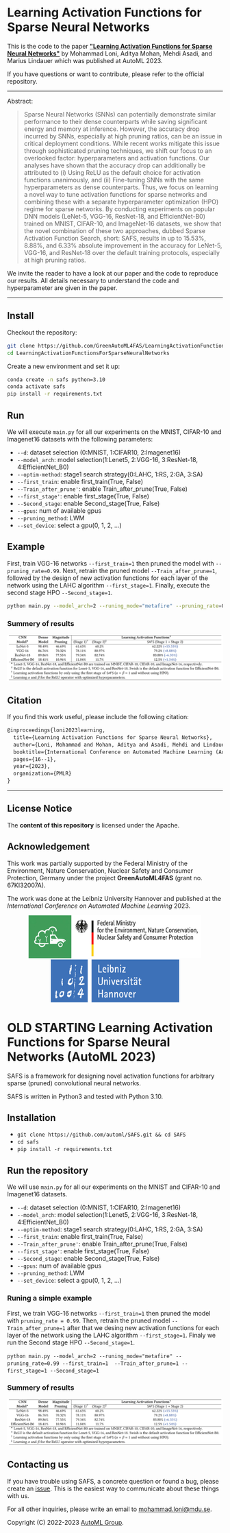 # Learning Activation Functions for Sparse Neural Networks

This is the code to the paper 
[**"Learning Activation Functions for Sparse Neural Networks"**](https://arxiv.org/abs/2305.10964) 
by Mohammad Loni, Aditya Mohan, Mehdi Asadi, and Marius Lindauer
which was published at AutoML 2023.

If you have questions or want to contribute, please refer to the official repository.

---

Abstract:
>Sparse Neural Networks (SNNs) can potentially demonstrate similar performance to their dense counterparts while saving significant energy and memory at inference. However, the accuracy drop incurred by SNNs, especially at high pruning ratios, can be an issue in critical deployment conditions. While recent works mitigate this issue through sophisticated pruning techniques, we shift our focus to an overlooked factor: hyperparameters and activation functions. Our analyses have shown that the accuracy drop can additionally be attributed to (i) Using ReLU as the default choice for activation functions unanimously, and (ii) Fine-tuning SNNs with the same hyperparameters as dense counterparts. Thus, we focus on learning a novel way to tune activation functions for sparse networks and combining these with a separate hyperparameter optimization (HPO) regime for sparse networks. By conducting experiments on popular DNN models (LeNet-5, VGG-16, ResNet-18, and EfficientNet-B0) trained on MNIST, CIFAR-10, and ImageNet-16 datasets, we show that the novel combination of these two approaches, dubbed Sparse Activation Function Search, short: SAFS, results in up to 15.53%, 8.88%, and 6.33% absolute improvement in the accuracy for LeNet-5, VGG-16, and ResNet-18 over the default training protocols, especially at high pruning ratios.

We invite the reader to have a look at our paper and the code to reproduce our results. All details necessary to understand the code and hyperparameter are given in the paper.

---
## Install

Checkout the repository:

```bash
git clone https://github.com/GreenAutoML4FAS/LearningActivationFunctionsForSparseNeuralNetworks
cd LearningActivationFunctionsForSparseNeuralNetworks
```

Create a new environment and set it up:

```bash
conda create -n safs python=3.10
conda activate safs
pip install -r requirements.txt
```

## Run

We will execute `main.py` for all our experiments on the MNIST, CIFAR-10 and Imagenet16 datasets with the following parameters:

- `--d`: dataset selection (0:MNIST, 1:CIFAR10, 2:Imagenet16)
- `--model_arch`: model selection(1:Lenet5, 2:VGG-16, 3:ResNet-18, 4:EfficientNet_B0)
- `--optim-method`: stage1 search strategy(0:LAHC, 1:RS, 2:GA, 3:SA)
- `--first_train`: enable first_train(True, False)
- `--Train_after_prune'`: enable Train_after_prune(True, False)
- `--first_stage'`: enable first_stage(True, False)
- `--Second_stage`: enable Second_stage(True, False)
- `--gpus`: num of available gpus
- `--pruning_method`: LWM
- `--set_device`: select a gpu(0, 1, 2, ...)


## Example
First, train VGG-16 networks `--first_train=1` then pruned the model  with `--pruning_rate=0.99`. Next, retrain the pruned model `--Train_after_prune=1`, followed by the design of new activation functions for each layer of the network using the LAHC algorithm `--first_stage=1`. Finally, execute the second stage HPO `--Second_stage=1`.  

```bash
python main.py --model_arch=2 --runing_mode="metafire" --pruning_rate=0.99 --first_train=1  --Train_after_prune=1 --first_stage=1 --Second_stage=1
```

### Summery of results
![Results](./docs/images/results_table.png?raw=true)

## Citation

If you find this work useful, please include the following citation:

```latex
@inproceedings{loni2023learning,
  title={Learning Activation Functions for Sparse Neural Networks},
  author={Loni, Mohammad and Mohan, Aditya and Asadi, Mehdi and Lindauer, Marius},
  booktitle={International Conference on Automated Machine Learning (AutoMLConf)},
  pages={16--1},
  year={2023},
  organization={PMLR}
}
```

---

## License Notice

The **content of this repository** is licensed under the Apache.

## Acknowledgement
This work was partially supported by the Federal Ministry of the Environment, Nature Conservation, Nuclear Safety and Consumer Protection, Germany under the project **GreenAutoML4FAS** (grant no. 67KI32007A).

The work was done at the Leibniz University Hannover and published at the *International Conference on Automated Machine Learning* 2023.

<p align="center">
    <img width="100" height="100" src="fig/AutoML4FAS_Logo.jpeg"> 
    <img width="300" height="100" src="fig/Bund.png">
    <img width="300" height="100" src="fig/LUH.png"> 
</p>






# OLD STARTING Learning Activation Functions for Sparse Neural Networks (AutoML 2023)

SAFS is a framework for designing novel activation functions for arbitrary sparse (pruned) convolutional neural networks.

SAFS  is written in Python3 and tested with Python 3.10. 


## Installation

- `git clone https://github.com/automl/SAFS.git && cd SAFS`
- `cd safs`
- `pip install -r requirements.txt`


## Run the repository


We will use `main.py` for all our experiments on the MNIST and CIFAR-10 and Imagenet16 datasets.


- `--d`: dataset selection (0:MNIST, 1:CIFAR10, 2:Imagenet16)
- `--model_arch`: model selection(1:Lenet5, 2:VGG-16, 3:ResNet-18, 4:EfficientNet_B0)
- `--optim-method`: stage1 search strategy(0:LAHC, 1:RS, 2:GA, 3:SA)
- `--first_train`: enable first_train(True, False)
- `--Train_after_prune'`: enable Train_after_prune(True, False)
- `--first_stage'`: enable first_stage(True, False)
- `--Second_stage`: enable Second_stage(True, False)
- `--gpus`: num of available gpus
- `--pruning_method`: LWM
- `--set_device`: select a gpu(0, 1, 2, ...)


### Runing a simple example

First, we train VGG-16 networks `--first_train=1` then pruned the model  with `pruning_rate = 0.99`. Then, retrain the pruned model `--Train_after_prune=1` after that we desing new activation functions for each layer of the network using the LAHC algorithm `--first_stage=1`. Finaly we run the Second stage HPO `--Second_stage=1`.  

`python main.py --model_arch=2 --runing_mode="metafire" --pruning_rate=0.99 --first_train=1  --Train_after_prune=1 --first_stage=1 --Second_stage=1`



### Summery of results
![alt text](./docs/images/results_table.png?raw=true)


## Contacting us

If you have trouble using SAFS, a concrete question or found a bug, please create an [issue](https://github.com/Mohammadloni/SAFS/issues). This is the easiest way to communicate about these things with us. 

For all other inquiries, please write an email to mohammad.loni@mdu.se.

Copyright (C) 2022-2023  [AutoML Group](http://www.automl.org).
